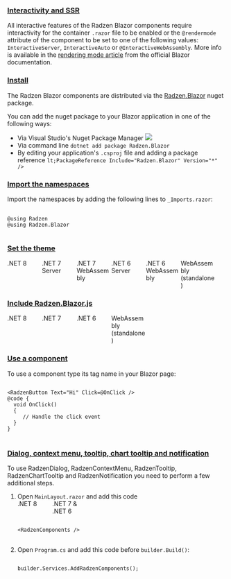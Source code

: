 <style>
  .tabs {
  display: flex;
  flex-wrap: wrap;
}

.tabs-radio {
  position: absolute;
  opacity: 0;
}

.tabs-label {
  width: 80px;
}

.tabs-content {
  display: none;
  width: 100%;
  order:99;
}

.tabs-radio:checked + .tabs-label + .tabs-content {
  display: block;
}
</style>
<h3 id="interactivity"><a href="#interactivity">Interactivity and SSR</a></h3>
<p>
All interactive features of the Radzen Blazor components require interactivity for the container <code>.razor</code> file to be enabled or the <code>@rendermode</code>
attribute of the component to be set to one of the following values: <code>InteractiveServer</code>, <code>InteractiveAuto</code> or <code>@InteractiveWebAssembly</code>.
More info is available in the <a href="https://learn.microsoft.com/en-us/aspnet/core/blazor/components/render-modes?view=aspnetcore-8.0" target="_blank">rendering mode article</a> from the official Blazor documentation.
</p>
<h3 id="install"><a href="#install">Install</a></h3>
<p>
The Radzen Blazor components are distributed via the <a href="">Radzen.Blazor</a> nuget package.
</p>
<p>
  You can add the nuget package to your Blazor application in one of the following ways:
</p>
<ul>
  <li>Via Visual Studio's Nuget Package Manager <img src="https://blazor.radzen.com/images/nuget-explorer.png"></li>
  <li>Via command line <code>dotnet add package Radzen.Blazor</code></li>
  <li>By editing your application's <code>.csproj</code> file and adding a package reference <code>lt;PackageReference Include="Radzen.Blazor" Version="*" /&gt;</code></li>
</ul>
<h3 id="import"><a href="#import">Import the namespaces</a></h3>
<p>
  Import the namespaces by adding the following lines to <code>_Imports.razor</code>:
<pre>
  <code>
@using Radzen
@using Radzen.Blazor
  </code>
</pre>
</p>
<h3 id="theme"><a href="#theme">Set the theme</a></h3>
<div class="tabs">
  <input class="tabs-radio" name="tabs" checked type="radio" id="theme-net8">
  <label class="tabs-label" for="theme-net8">.NET 8</label>
  <div class="tabs-content">
    <p>Open the <code>App.razor</code> file of your application. Add this code within the <code>&lt;head&gt;</code> element:</p>
<pre>
<code>
&lt;RadzenTheme Theme="material" @rendermode="InteractiveAuto" /&gt;
</code>
</pre>
    <div class="alert">
      Use a render mode which you have enabled for your application. You can also omit the <code>@rendermode</code> attribute if you don't need interactive theme features such
      as changing the theme at runtime.
    </div>
  </div>
  
  <input class="tabs-radio" name="tabs" type="radio" id="theme-net7-server">
  <label class="tabs-label" for="theme-net7-server">.NET 7 Server</label>
  <div class="tabs-content">
    Open the <code>Pages\_Host.cshtml</code> file of your application. Add this code within the <code>&lt;head&gt;</code> element:</p>
<pre>
<code>
&lt;component type="typeof(RadzenTheme)" render-mode="ServerPrerendered" param-Theme="@("material")" /&gt;
</code>
</pre>
  </div>
<input class="tabs-radio" name="tabs" type="radio" id="theme-net7-wasm">
  <label class="tabs-label" for="theme-net7-wasm">.NET 7 WebAssembly</label>
  <div class="tabs-content">
    Open the <code>Pages\_Host.cshtml</code> file of your application. Add this code within the <code>&lt;head&gt;</code> element:</p>
<pre>
<code>
&lt;component type="typeof(RadzenTheme)" render-mode="WebAssemblyPrerendered" param-Theme="@("material")" /&gt;
</code>
</pre>
  </div>
  <input class="tabs-radio" name="tabs"  type="radio" id="theme-net6-server">
  <label class="tabs-label" for="theme-net6-server">.NET 6 Server</label>
  <div class="tabs-content">
    Open the <code>Pages\_Layout.cshtml</code> file of your application. Add this code within the <code>&lt;head&gt;</code> element:</p>
<pre>
<code>
&lt;component type="typeof(RadzenTheme)" render-mode="ServerPrerendered" param-Theme="@("material")" /&gt;
</code>
</pre>
  </div>
  <input class="tabs-radio" name="tabs"  type="radio" id="theme-net6-wasm">
  <label class="tabs-label" for="theme-net6-wasm">.NET 6 WebAssembly</label>
  <div class="tabs-content">
    Open the <code>Pages\_Layout.cshtml</code> file of your application. Add this code within the <code>&lt;head&gt;</code> element:</p>
<pre>
<code>
&lt;component type="typeof(RadzenTheme)" render-mode="WebAssemblyPrerendered" param-Theme="@("material")" /&gt;
</code>
</pre>
  </div>
  <input class="tabs-radio" name="tabs" type="radio" id="theme-wasm">
  <label class="tabs-label" for="theme-wasm">WebAssembly (standalone)</label>
  <div class="tabs-content">
    If you have a standalone (not hosted) Blazor WebAssembly application open the <code>index.html</code> file and add this code within the <code>&lt;head&gt;</code> element:</p>
<pre>
<code>
&lt;link rel="stylesheet" href="_content/Radzen.Blazor/css/material-base.css"&gt;
</code>
</pre>
  </div>
</div>
<h3 id="javascript"><a href="#javascript">Include Radzen.Blazor.js</a></h3>
<div class="tabs">
  <input class="tabs-radio" name="tabs" checked type="radio" id="js-net8">
  <label class="tabs-label" for="js-net8">.NET 8</label>
  <div class="tabs-content">
    <p>Open the <code>App.razor</code> file of your application. Add this code after the last <code>&lt;script&gt;</code>:</p>
<pre>
<code>
&lt;script src="_content/Radzen.Blazor/Radzen.Blazor.js?v=@(typeof(Radzen.Colors).Assembly.GetName().Version)"&gt;&lt;/script&gt;
</code>
</pre>
  </div>
  
  <input class="tabs-radio" name="tabs" type="radio" id="js-net7">
  <label class="tabs-label" for="js-net7">.NET 7</label>
  <div class="tabs-content">
    Open the <code>Pages\_Host.cshtml</code> file of your application. Add this code after the last <code>&lt;script&gt;</code>:</p>
<pre>
<code>
&lt;script src="_content/Radzen.Blazor/Radzen.Blazor.js?v=@(typeof(Radzen.Colors).Assembly.GetName().Version)"&gt;&lt;/script&gt;
</code>
</pre>
  </div>
  <input class="tabs-radio" name="tabs" type="radio" id="js-net6">
  <label class="tabs-label" for="js-net6">.NET 6</label>
  <div class="tabs-content">
    Open the <code>Pages\_Layout.cshtml</code> file of your application. Add this code after the last <code>&lt;script&gt;</code>:</p>
<pre>
<code>
&lt;script src="_content/Radzen.Blazor/Radzen.Blazor.js?v=@(typeof(Radzen.Colors).Assembly.GetName().Version)"&gt;&lt;/script&gt;
</code>
</pre>
  </div>
  <input class="tabs-radio" name="tabs" type="radio" id="js-wasm">
  <label class="tabs-label" for="js-wasm">WebAssembly (standalone)</label>
  <div class="tabs-content">
    If you have a standalone (not hosted) Blazor WebAssembly application open the <code>index.html</code> file and add this this code after the last <code>&lt;script&gt;</code>:</p>
<pre>
<code>
&lt;script src="_content/Radzen.Blazor/Radzen.Blazor.js"&gt;&lt;/script&gt;
</code>
</pre>
  </div>
</div>
<h3 id="use"><a href="#use">Use a component</a></h3>
<p>To use a component type its tag name in your Blazor page:</p>
<pre>
<code>
&lt;RadzenButton Text="Hi" Click=@OnClick /&gt;
@code {
  void OnClick()
  {
     // Handle the click event
  }
}
</code>
</pre>
<h3 id="outlets"><a href="#outlets">Dialog, context menu, tooltip, chart tooltip and notification</a></h3>
<p>
To use RadzenDialog, RadzenContextMenu, RadzenTooltip, RadzenChartTooltip and RadzenNotification you need to perform a few additional steps.
</p>
<ol>
  <li>Open <code>MainLayout.razor</code> and add this code
  <div class="tabs">
    <input class="tabs-radio" name="tabs" checked type="radio" id="layout-net8">
    <label class="tabs-label" for="tlayout-net8">.NET 8</label>
    <div class="tabs-content">
<pre>
<code>
&lt;RadzenComponents @rendermode=InteractiveAuto /&gt;
</code>
</pre>
      <div class="alert">
        Use a render mode which you have enabled for your application. RadzenDialog, RadzenContextMenu, RadzenTooltip and RadzenNotification require interactivity and will not work in static render mode (SSR).
      </div>
    </div>
    <input class="tabs-radio" name="tabs" checked type="radio" id="layout-other">
    <label class="tabs-label" for="layout-other">.NET 7 &amp; .NET 6</label>
    <div class="tabs-content">
<pre>
<code>
&lt;RadzenComponents /&gt;
</code>
</pre>
    </div>
  </div>
  </li>
  <li>
  Open <code>Program.cs</code> and add this code before <code>builder.Build()</code>:
<pre>
<code>
builder.Services.AddRadzenComponents();
</code>
</pre>
  </li>
</ol>
